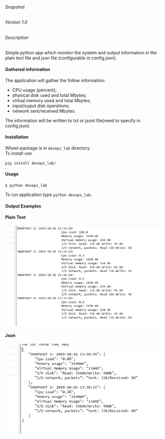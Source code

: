###### Snapshot

###### Version 1.0

###### Description

Simple python app which monitor the system and output information in the plain text file and  json file (configurable in config.json).

#### Gathered information

The application will gather the follow information:  
  - CPU usage (percent);  
  - physical disk used and total Mbytes;  
  - virtual memory used and total Mbytes;  
  - input/ouput disk operations;  
  - network sent/received Mbytes.  

The information will be written to txt or jsont file(need to specify in config.json)


#### Installation

Wheel-package is in `devops_lab` directory.  
To install use

`pip install devops_lab/`


#### Usage

`$ python devops_lab`

To run application type `python devops_lab`.  


#### Output Examples

#### Plain Text

![Image](/images/txt.png)

#### Json

![Image](/images/json.png)

